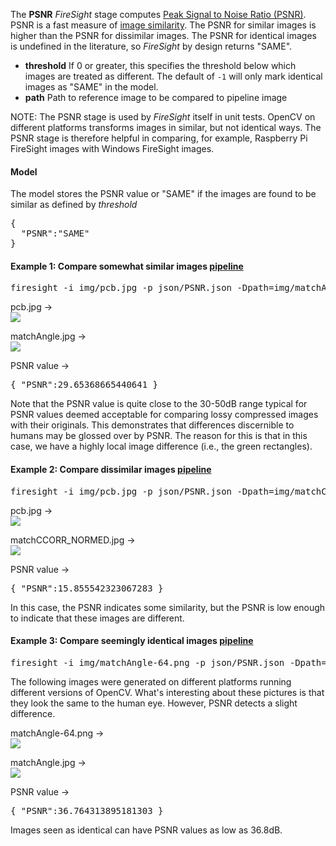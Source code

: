The **PSNR** _FireSight_ stage computes [Peak Signal to Noise Ratio (PSNR)](http://en.wikipedia.org/wiki/Peak_signal-to-noise_ratio). PSNR is a fast measure of [image similarity](http://docs.opencv.org/doc/tutorials/highgui/video-input-psnr-ssim/video-input-psnr-ssim.html#image-similarity-psnr-and-ssim). The PSNR for similar images is higher than the PSNR for dissimilar images. The PSNR for identical images is undefined in the literature, so _FireSight_ by design returns "SAME". 

* **threshold** If 0 or greater, this specifies the threshold below which images are treated as different. The default of `-1` will only mark identical images as "SAME" in the model.
* **path** Path to reference image to be compared to pipeline image

NOTE: The PSNR stage is used by _FireSight_ itself in unit tests. OpenCV on different platforms transforms images in similar, but not identical ways. The PSNR stage is therefore helpful in comparing, for example, Raspberry Pi FireSight images with Windows FireSight images.

#### Model
The model stores the PSNR value or "SAME" if the images are found to be similar as defined by _threshold_
<pre>
{
  "PSNR":"SAME"
}
</pre>

#### Example 1: Compare somewhat similar images [pipeline](https://github.com/firepick1/FireSight/blob/master/json/PSNR.json)
<pre>firesight -i img/pcb.jpg -p json/PSNR.json -Dpath=img/matchAngle.jpg</pre>

pcb.jpg &rarr; <br>
<img src="https://github.com/firepick1/FireSight/blob/master/img/pcb.jpg?raw=true">

matchAngle.jpg &rarr; <br>
<img src="https://github.com/firepick1/FireSight/blob/master/img/matchAngle.jpg?raw=true"> 

PSNR value &rarr; <br>
<pre>{ "PSNR":29.65368665440641 }</pre>

Note that the PSNR value is quite close to the 30-50dB range typical for PSNR values deemed acceptable for comparing lossy compressed images with their originals. This demonstrates that differences discernible to humans may be glossed over by PSNR. The reason for this is that in this case, we have a highly local image difference (i.e., the green rectangles).

#### Example 2: Compare dissimilar images [pipeline](https://github.com/firepick1/FireSight/blob/master/json/PSNR.json)
<pre>firesight -i img/pcb.jpg -p json/PSNR.json -Dpath=img/matchCCORR_NORMED.jpg</pre>
pcb.jpg &rarr; <br>
<img src="https://github.com/firepick1/FireSight/blob/master/img/pcb.jpg?raw=true">

matchCCORR_NORMED.jpg &rarr; <br>
<img src="https://github.com/firepick1/FireSight/blob/master/img/matchCCORR_NORMED.jpg?raw=true"> 

PSNR value &rarr; <br>
<pre>{ "PSNR":15.855542323067283 }</pre>

In this case, the PSNR indicates some similarity, but the PSNR is low enough to indicate that these images are different.

#### Example 3: Compare seemingly identical images [pipeline](https://github.com/firepick1/FireSight/blob/master/json/PSNR.json)
<pre>firesight -i img/matchAngle-64.png -p json/PSNR.json -Dpath=img/matchAngle.jpg</pre>
The following images were generated on different platforms running different versions of OpenCV. What's interesting about these pictures is that they look the same to the human eye. However, PSNR detects a slight difference.

matchAngle-64.png &rarr; <br>
<img src="https://github.com/firepick1/FireSight/blob/master/img/matchAngle-64.png?raw=true">

matchAngle.jpg &rarr; <br>
<img src="https://github.com/firepick1/FireSight/blob/master/img/matchAngle.jpg?raw=true"> 

PSNR value &rarr; <br>
<pre>{ "PSNR":36.764313895181303 }</pre>

Images seen as identical can have PSNR values as low as 36.8dB.

